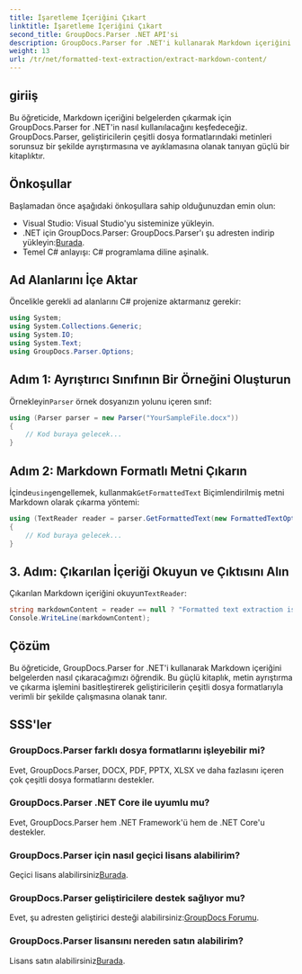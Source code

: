 ```yaml
---
title: İşaretleme İçeriğini Çıkart
linktitle: İşaretleme İçeriğini Çıkart
second_title: GroupDocs.Parser .NET API'si
description: GroupDocs.Parser for .NET'i kullanarak Markdown içeriğini belgelerden nasıl çıkaracağınızı öğrenin. Bu eğitimde kesintisiz metin çıkarma için adım adım talimatlar verilmektedir.
weight: 13
url: /tr/net/formatted-text-extraction/extract-markdown-content/
---
```

## giriiş
Bu öğreticide, Markdown içeriğini belgelerden çıkarmak için GroupDocs.Parser for .NET'in nasıl kullanılacağını keşfedeceğiz. GroupDocs.Parser, geliştiricilerin çeşitli dosya formatlarındaki metinleri sorunsuz bir şekilde ayrıştırmasına ve ayıklamasına olanak tanıyan güçlü bir kitaplıktır.
## Önkoşullar
Başlamadan önce aşağıdaki önkoşullara sahip olduğunuzdan emin olun:
- Visual Studio: Visual Studio'yu sisteminize yükleyin.
-  .NET için GroupDocs.Parser: GroupDocs.Parser'ı şu adresten indirip yükleyin:[Burada](https://releases.groupdocs.com/parser/net/).
- Temel C# anlayışı: C# programlama diline aşinalık.

## Ad Alanlarını İçe Aktar
Öncelikle gerekli ad alanlarını C# projenize aktarmanız gerekir:
```csharp
using System;
using System.Collections.Generic;
using System.IO;
using System.Text;
using GroupDocs.Parser.Options;
```
## Adım 1: Ayrıştırıcı Sınıfının Bir Örneğini Oluşturun
 Örnekleyin`Parser` örnek dosyanızın yolunu içeren sınıf:
```csharp
using (Parser parser = new Parser("YourSampleFile.docx"))
{
    // Kod buraya gelecek...
}
```
## Adım 2: Markdown Formatlı Metni Çıkarın
 İçinde`using`engellemek, kullanmak`GetFormattedText` Biçimlendirilmiş metni Markdown olarak çıkarma yöntemi:
```csharp
using (TextReader reader = parser.GetFormattedText(new FormattedTextOptions(FormattedTextMode.Markdown)))
{
    // Kod buraya gelecek...
}
```
## 3. Adım: Çıkarılan İçeriği Okuyun ve Çıktısını Alın
 Çıkarılan Markdown içeriğini okuyun`TextReader`:
```csharp
string markdownContent = reader == null ? "Formatted text extraction isn't supported" : reader.ReadToEnd();
Console.WriteLine(markdownContent);
```

## Çözüm
Bu öğreticide, GroupDocs.Parser for .NET'i kullanarak Markdown içeriğini belgelerden nasıl çıkaracağımızı öğrendik. Bu güçlü kitaplık, metin ayrıştırma ve çıkarma işlemini basitleştirerek geliştiricilerin çeşitli dosya formatlarıyla verimli bir şekilde çalışmasına olanak tanır.
## SSS'ler
### GroupDocs.Parser farklı dosya formatlarını işleyebilir mi?
Evet, GroupDocs.Parser, DOCX, PDF, PPTX, XLSX ve daha fazlasını içeren çok çeşitli dosya formatlarını destekler.
### GroupDocs.Parser .NET Core ile uyumlu mu?
Evet, GroupDocs.Parser hem .NET Framework'ü hem de .NET Core'u destekler.
### GroupDocs.Parser için nasıl geçici lisans alabilirim?
 Geçici lisans alabilirsiniz[Burada](https://purchase.groupdocs.com/temporary-license/).
### GroupDocs.Parser geliştiricilere destek sağlıyor mu?
 Evet, şu adresten geliştirici desteği alabilirsiniz:[GroupDocs Forumu](https://forum.groupdocs.com/c/parser/17).
### GroupDocs.Parser lisansını nereden satın alabilirim?
 Lisans satın alabilirsiniz[Burada](https://purchase.groupdocs.com/buy).